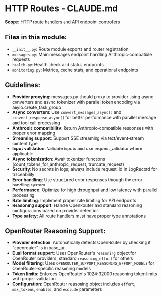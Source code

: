 # HTTP Routes - CLAUDE.md

**Scope**: HTTP route handlers and API endpoint controllers

## Files in this module:
- `__init__.py`: Route module exports and router registration
- `messages.py`: Main messages endpoint handling Anthropic-compatible requests
- `health.py`: Health check and status endpoints
- `monitoring.py`: Metrics, cache stats, and operational endpoints

## Guidelines:
- **Provider proxying**: messages.py should proxy to provider using async converters and async tokenizer with parallel token encoding via anyio.create_task_group
- **Async converters**: Use `convert_messages_async()` and `convert_response_async()` for better performance with parallel message and tool call processing
- **Anthropic compatibility**: Return Anthropic-compatible responses with proper error mapping
- **Streaming support**: Support SSE streaming via text/event-stream content type
- **Input validation**: Validate inputs and use request_validator where applicable
- **Async tokenization**: Await tokenizer functions (count_tokens_for_anthropic_request, truncate_request)
- **Security**: No secrets in logs; always include request_id in LogRecord for traceability
- **Error handling**: Use structured error responses through the error handling system
- **Performance**: Optimize for high throughput and low latency with parallel processing
- **Rate limiting**: Implement proper rate limiting for API endpoints
- **Reasoning support**: Handle OpenRouter and standard reasoning configurations based on provider detection
- **Type safety**: All route handlers must have proper type annotations

## OpenRouter Reasoning Support:
- **Provider detection**: Automatically detects OpenRouter by checking if "openrouter" is in base_url
- **Dual format support**: Uses OpenRouter's `reasoning` object for OpenRouter providers, standard `reasoning_effort` for others
- **Model filtering**: Uses `OPENROUTER_SUPPORT_REASONING_EFFORT_MODELS` for OpenRouter-specific reasoning models
- **Token limits**: Enforces OpenRouter's 1024-32000 reasoning token limits with proper validation
- **Configuration**: OpenRouter reasoning object includes `effort`, `max_tokens`, `enabled`, and `exclude` parameters
